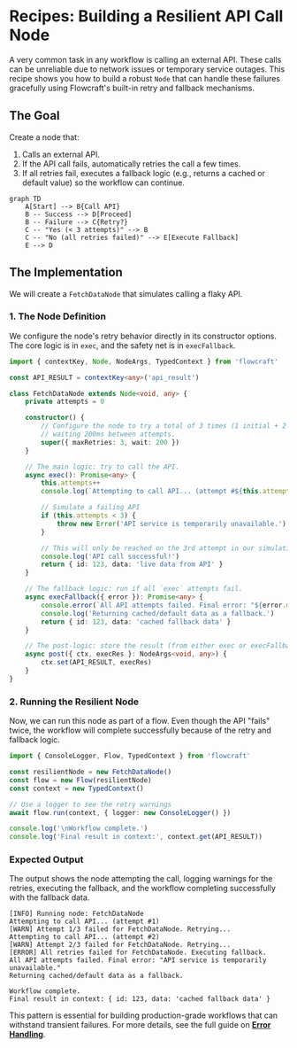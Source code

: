 # Recipes: Building a Resilient API Call Node

A very common task in any workflow is calling an external API. These calls can be unreliable due to network issues or temporary service outages. This recipe shows you how to build a robust `Node` that can handle these failures gracefully using Flowcraft's built-in retry and fallback mechanisms.

## The Goal

Create a node that:

1. Calls an external API.
2. If the API call fails, automatically retries the call a few times.
3. If all retries fail, executes a fallback logic (e.g., returns a cached or default value) so the workflow can continue.

```mermaid
graph TD
    A[Start] --> B{Call API}
    B -- Success --> D[Proceed]
    B -- Failure --> C{Retry?}
    C -- "Yes (< 3 attempts)" --> B
    C -- "No (all retries failed)" --> E[Execute Fallback]
    E --> D
```

## The Implementation

We will create a `FetchDataNode` that simulates calling a flaky API.

### 1. The Node Definition

We configure the node's retry behavior directly in its constructor options. The core logic is in `exec`, and the safety net is in `execFallback`.

```typescript
import { contextKey, Node, NodeArgs, TypedContext } from 'flowcraft'

const API_RESULT = contextKey<any>('api_result')

class FetchDataNode extends Node<void, any> {
	private attempts = 0

	constructor() {
		// Configure the node to try a total of 3 times (1 initial + 2 retries),
		// waiting 200ms between attempts.
		super({ maxRetries: 3, wait: 200 })
	}

	// The main logic: try to call the API.
	async exec(): Promise<any> {
		this.attempts++
		console.log(`Attempting to call API... (attempt #${this.attempts})`)

		// Simulate a failing API
		if (this.attempts < 3) {
			throw new Error('API service is temporarily unavailable.')
		}

		// This will only be reached on the 3rd attempt in our simulation.
		console.log('API call successful!')
		return { id: 123, data: 'live data from API' }
	}

	// The fallback logic: run if all `exec` attempts fail.
	async execFallback({ error }): Promise<any> {
		console.error(`All API attempts failed. Final error: "${error.message}"`)
		console.log('Returning cached/default data as a fallback.')
		return { id: 123, data: 'cached fallback data' }
	}

	// The post-logic: store the result (from either exec or execFallback)
	async post({ ctx, execRes }: NodeArgs<void, any>) {
		ctx.set(API_RESULT, execRes)
	}
}
```

### 2. Running the Resilient Node

Now, we can run this node as part of a flow. Even though the API "fails" twice, the workflow will complete successfully because of the retry and fallback logic.

```typescript
import { ConsoleLogger, Flow, TypedContext } from 'flowcraft'

const resilientNode = new FetchDataNode()
const flow = new Flow(resilientNode)
const context = new TypedContext()

// Use a logger to see the retry warnings
await flow.run(context, { logger: new ConsoleLogger() })

console.log('\nWorkflow complete.')
console.log('Final result in context:', context.get(API_RESULT))
```

### Expected Output

The output shows the node attempting the call, logging warnings for the retries, executing the fallback, and the workflow completing successfully with the fallback data.

```
[INFO] Running node: FetchDataNode
Attempting to call API... (attempt #1)
[WARN] Attempt 1/3 failed for FetchDataNode. Retrying...
Attempting to call API... (attempt #2)
[WARN] Attempt 2/3 failed for FetchDataNode. Retrying...
[ERROR] All retries failed for FetchDataNode. Executing fallback.
All API attempts failed. Final error: "API service is temporarily unavailable."
Returning cached/default data as a fallback.

Workflow complete.
Final result in context: { id: 123, data: 'cached fallback data' }
```

This pattern is essential for building production-grade workflows that can withstand transient failures. For more details, see the full guide on **[Error Handling](../advanced-guides/error-handling.md)**.
